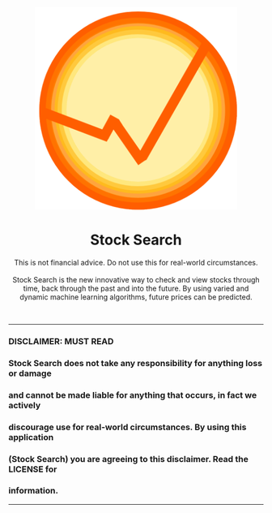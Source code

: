 <br />
<p align="center">
  <a>
    <img src="Source/Images/logo.png" alt="Logo" width="400" height="400">
  </a>

  <h1 align="center">Stock Search</h1>

  <p align="center">
    This is not financial advice. Do not use this for real-world circumstances.
    <br/>
    <br/>
    Stock Search is the new innovative way to check and view stocks through
    time, back through the past and into the future. By using varied and
    dynamic machine learning algorithms, future prices can be predicted.
  </p>
</p>

</details>

<br/>
<hr/>

### **DISCLAIMER:** MUST READ
### Stock Search does not take any responsibility for anything loss or damage
### and cannot be made liable for anything that occurs, in fact we actively
### discourage use for real-world circumstances. By using this application
### (Stock Search) you are agreeing to this disclaimer. Read the LICENSE for
### information.

<hr/>